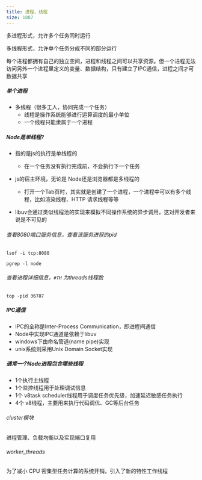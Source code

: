 ```yaml
---
title: 进程、线程
size: 1887
---
```

多进程形式，允许多个任务同时运行

多线程形式，允许单个任务分成不同的部分运行

每个进程都拥有自己的独立空间，进程和线程之间可以共享资源。但一个进程无法访问另外一个进程里定义的变量、数据结构，只有建立了IPC通信，进程之间才可数据共享

##### 单个进程

- 多线程（很多工人，协同完成一个任务）
  - 线程是操作系统能够进行运算调度的最小单位
  - 一个线程只能隶属于一个进程


##### Node是单线程?

- 指的是js的执行是单线程的
	- 在一个任务没有执行完成前，不会执行下一个任务
- js的宿主环境，无论是 Node还是浏览器都是多线程的
  - 打开一个Tab页时，其实就是创建了一个进程，一个进程中可以有多个线程，比如渲染线程、HTTP 请求线程等等

- libuv会通过类似线程池的实现来模拟不同操作系统的异步调用，这对开发者来说是不可见的

###### 查看8080端口服务信息，查看该服务进程的pid

```shell
lsof -i tcp:8080

pgrep -l node
```

###### 查看进程详细信息，`#TH` 为threads线程数

```shell
top -pid 36787
```


##### IPC通信

- IPC的全称是Inter-Process Communication，即进程间通信
- Node中实现IPC通道是依赖于libuv
- windows下由命名管道(name pipe)实现
- unix系统则采用Unix Domain Socket实现

##### 通常一个Node进程包含哪些线程

- 1个执行主线程
- 1个监控线程用于处理调试信息
- 1个 v8task scheduler线程用于调度任务优先级，加速延迟敏感任务执行
- 4个 v8线程，主要用来执行代码调优、GC等后台任务

###### cluster模块

进程管理、负载均衡以及实现端口复用

###### worker_threads

为了减小 CPU 密集型任务计算的系统开销，引入了新的特性工作线程 
